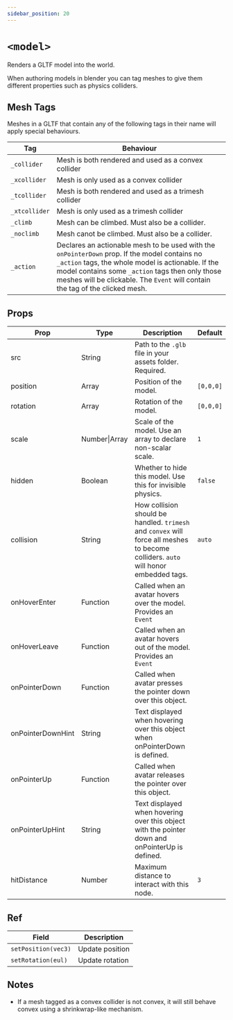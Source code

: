 ```yaml
---
sidebar_position: 20
---
```


# `<model>`

Renders a GLTF model into the world.

When authoring models in blender you can tag meshes to give them different properties such as physics colliders.

## Mesh Tags

Meshes in a GLTF that contain any of the following tags in their name will apply special behaviours.

| Tag           | Behaviour                                                                                                                                                                                                                                                                               |
| ------------- | --------------------------------------------------------------------------------------------------------------------------------------------------------------------------------------------------------------------------------------------------------------------------------------- |
| `_collider`   | Mesh is both rendered and used as a convex collider                                                                                                                                                                                                                                     |
| `_xcollider`  | Mesh is only used as a convex collider                                                                                                                                                                                                                                                  |
| `_tcollider`  | Mesh is both rendered and used as a trimesh collider                                                                                                                                                                                                                                    |
| `_xtcollider` | Mesh is only used as a trimesh collider                                                                                                                                                                                                                                                 |
| `_climb`      | Mesh can be climbed. Must also be a collider.                                                                                                                                                                                                                                           |
| `_noclimb`    | Mesh canot be climbed. Must also be a collider.                                                                                                                                                                                                                                         |
| `_action`     | Declares an actionable mesh to be used with the `onPointerDown` prop. If the model contains no `_action` tags, the whole model is actionable. If the model contains some `_action` tags then only those meshes will be clickable. The `Event` will contain the tag of the clicked mesh. |

## Props

| Prop              | Type          | Description                                                                                                                         | Default   |
| ----------------- | ------------- | ----------------------------------------------------------------------------------------------------------------------------------- | --------- |
| src               | String        | Path to the `.glb` file in your assets folder. Required.                                                                            |
| position          | Array         | Position of the model.                                                                                                              | `[0,0,0]` |
| rotation          | Array         | Rotation of the model.                                                                                                              | `[0,0,0]` |
| scale             | Number\|Array | Scale of the model. Use an array to declare non-scalar scale.                                                                       | `1`       |
| hidden            | Boolean       | Whether to hide this model. Use this for invisible physics.                                                                         | `false`   |
| collision         | String        | How collision should be handled. `trimesh` and `convex` will force all meshes to become colliders. `auto` will honor embedded tags. | `auto`    |
| onHoverEnter      | Function      | Called when an avatar hovers over the model. Provides an `Event`                                                                    |           |
| onHoverLeave      | Function      | Called when an avatar hovers out of the model. Provides an `Event`                                                                  |           |
| onPointerDown     | Function      | Called when avatar presses the pointer down over this object.                                                                       |           |
| onPointerDownHint | String        | Text displayed when hovering over this object when onPointerDown is defined.                                                        |           |
| onPointerUp       | Function      | Called when avatar releases the pointer over this object.                                                                           |           |
| onPointerUpHint   | String        | Text displayed when hovering over this object with the pointer down and onPointerUp is defined.                                     |           |
| hitDistance       | Number        | Maximum distance to interact with this node.                                                                                        | `3`       |

## Ref

| Field               | Description     |
| ------------------- | --------------- |
| `setPosition(vec3)` | Update position |
| `setRotation(eul)`  | Update rotation |

## Notes

- If a mesh tagged as a convex collider is not convex, it will still behave convex using a shrinkwrap-like mechanism.
